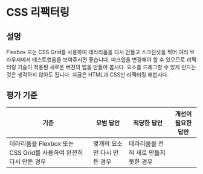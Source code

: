 # CSS 리팩터링

## 설명

Flexbox 또는 CSS Grid를 사용하여 테라리움을 다시 만들고 스크린샷을 찍어 여러 브라우저에서 테스트했음을 보여주시면 좋습니다. 마크업을 변경해야 할 수 있으므로 리팩터링 기술이 적용된 새로운 버전의 앱을 만들어 봅시다. 요소를 드래그할 수 있게 만드는 것은 생각하지 않아도 됩니다. 지금은 HTML과 CSS만 리팩터링 해봅시다.

## 평가 기준

기준 | 모범 답안 | 적당한 답안 | 개선이 필요한 답안
--- | --- | --- | ---
 | 테라리움을 Flexbox 또는 CSS Grid를 사용하여 완전히 다시 만든 경우 | 몇개의 요소만 다시 만든 경우 | 테라리움을 전혀 새로 만들지 못한 경우
